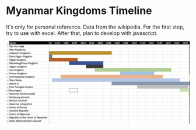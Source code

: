 # Myanmar Kingdoms Timeline

It's only for personal reference. Data from the wikipedia. For the first step, try to use with excel. After that, plan to develop with javascript.

![](screenshot.png)